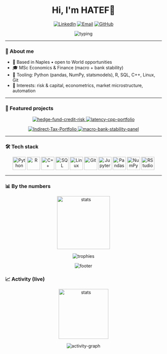 <h1 align="center">Hi, I'm HATEF👋</h1>

<p align="center">
  <a href="https://linkedin.com/in/hateftaby"><img alt="LinkedIn" src="https://img.shields.io/badge/LinkedIn-0077B5?style=for-the-badge&logo=linkedin&logoColor=white"/></a>
  <a href="mailto:tabbakhianhatef@gmail.com"><img alt="Email" src="https://img.shields.io/badge/Email-D14836?style=for-the-badge&logo=gmail&logoColor=white"/></a>
  <a href="https://github.com/Leotaby"><img alt="GitHub" src="https://img.shields.io/badge/GitHub-181717?style=for-the-badge&logo=github&logoColor=white"/></a>
</p>
<!-- Typing line -->
<p align="center">
  <img src="https://readme-typing-svg.demolab.com?font=JetBrains+Mono&pause=1500&color=FFD700&center=true&vCenter=true&width=900&lines=Economics+%26+Finance+%E2%80%A2+Risk+%E2%80%A2+Macro;Python+%26+R+for+econometrics;Low-latency+C%2B%2B+experiments;Open+to+internship%2Fgraduate+roles+around+the+world"alt="typing"/>
</p>

---

### 🧭 About me
- 📍 Based in Naples • open to World opportunities  
- 🎓 MSc Economics & Finance (macro + bank stability)  
- 🧰 Tooling: Python (pandas, NumPy, statsmodels), R, SQL, C++, Linux, Git  
- 🎯 Interests: risk & capital, econometrics, market microstructure, automation

---

### 🚀 Featured projects
<p align="center">
  <a href="https://github.com/Leotaby/hedge-fund-credit-risk">
    <img src="https://github-readme-stats.vercel.app/api/pin/?username=Leotaby&repo=hedge-fund-credit-risk&theme=tokyonight&border_color=FFD700" alt="hedge-fund-credit-risk"/>
  </a>
  <a href="https://github.com/Leotaby/latency-cpp-portfolio">
    <img src="https://github-readme-stats.vercel.app/api/pin/?username=Leotaby&repo=latency-cpp-portfolio&theme=tokyonight&border_color=FFD700" alt="latency-cpp-portfolio"/>
  </a>
</p>
<p align="center">
  <a href="https://github.com/Leotaby/Indirect-Tax-Portfolio">
    <img src="https://github-readme-stats.vercel.app/api/pin/?username=Leotaby&repo=Indirect-Tax-Portfolio&theme=tokyonight&border_color=FFD700" alt="Indirect-Tax-Portfolio"/>
  </a>
  <a href="https://github.com/Leotaby/macro-bank-stability-panel">
    <img src="https://github-readme-stats.vercel.app/api/pin/?username=Leotaby&repo=macro-bank-stability-panel&theme=tokyonight&border_color=FFD700" alt="macro-bank-stability-panel"/>
  </a>
</p>

---

### 🛠️ Tech stack
<p align="center">
  <img src="https://cdn.jsdelivr.net/gh/devicons/devicon/icons/python/python-original.svg" height="42" alt="Python"/>
  <img src="https://cdn.jsdelivr.net/gh/devicons/devicon/icons/r/r-original.svg" height="42" alt="R"/>
  <img src="https://cdn.jsdelivr.net/gh/devicons/devicon/icons/cplusplus/cplusplus-original.svg" height="42" alt="C++"/>
  <img src="https://cdn.jsdelivr.net/gh/devicons/devicon/icons/mysql/mysql-original.svg" height="42" alt="SQL"/>
  <img src="https://cdn.jsdelivr.net/gh/devicons/devicon/icons/linux/linux-original.svg" height="42" alt="Linux"/>
  <img src="https://cdn.jsdelivr.net/gh/devicons/devicon/icons/git/git-original.svg" height="42" alt="Git"/>
  <img src="https://cdn.jsdelivr.net/gh/devicons/devicon/icons/jupyter/jupyter-original.svg" height="42" alt="Jupyter"/>
  <img src="https://cdn.jsdelivr.net/gh/devicons/devicon/icons/pandas/pandas-original.svg" height="42" alt="Pandas"/>
  <img src="https://cdn.jsdelivr.net/gh/devicons/devicon/icons/numpy/numpy-original.svg" height="42" alt="NumPy"/>
  <img src="https://cdn.jsdelivr.net/gh/devicons/devicon/icons/rstudio/rstudio-original.svg" height="42" alt="RStudio"/>
</p>

---

### 📊 By the numbers
<p align="center">
  <img src="https://github-readme-stats.vercel.app/api?username=Leotaby&show_icons=true&theme=tokyonight&hide_border=false&border_color=FFD700&rank_icon=github" height="170" alt="stats"/>
</p>
<p align="center">
</p>
<p align="center">
  <img src="https://github-profile-trophy.vercel.app/?username=Leotaby&theme=onestar&no-frame=true&margin-w=10&row=1&column=6" alt="trophies"/>
</p>

<!-- Footer -->
<p align="center">
  <img src="https://capsule-render.vercel.app/api?type=waving&height=140&color=0:111111,100:111111&section=footer" alt="footer"/>
</p>


### 📈 Activity (live)

<p align="center">
  <img src="https://github-readme-stats.vercel.app/api?username=Leotaby&show_icons=true&title_color=FF1744&text_color=C9D1D9&icon_color=FF1744&bg_color=0D0D0D&border_color=FF1744" height="160" alt="stats"/>
</p>

<p align="center">
  <img src="https://github-readme-activity-graph.vercel.app/graph?username=Leotaby&bg_color=0D0D0D&color=C9D1D9&line=FF1744&point=FF1744&area=true&hide_border=true" alt="activity-graph"/>
</p>
